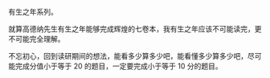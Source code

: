 有生之年系列。

就算高德纳先生有生之年能够完成辉煌的七卷本，我有生之年应该不可能读完，更不可能完全理解。

不忘初心，回到读研期间的想法，能看多少算多少吧，能看懂多少算多少吧，尽可能完成分值小于等于 20 的题目，一定要完成小于等于 10 分的题目。
